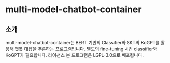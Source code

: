 # multi-model-chatbot-container
## 소개
multi-model-chatbot-container는 BERT 기반의 Classifier와 SKT의 KoGPT를 활용해 챗봇 대답을 추론하는 프로그램입니다.
별도의 fine-tuning 시킨 classifier와 KoGPT가 필요합니다.
라이선스
본 프로그램은 LGPL-3.0으로 배포됩니다.
